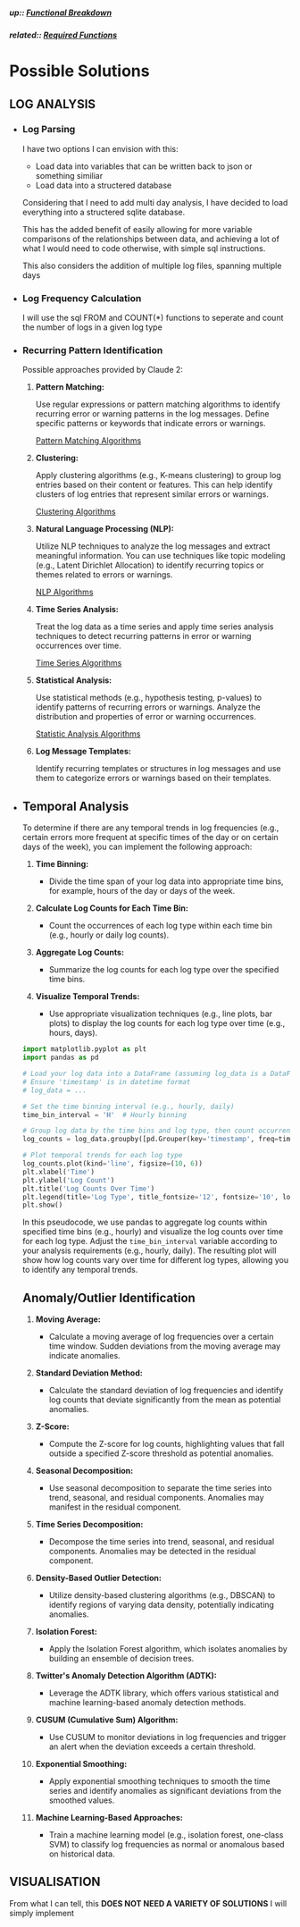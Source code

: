 ##### up:: [Functional Breakdown](../functional_breakdown.md)

##### related:: [Required Functions](./required_functions.md)

# Possible Solutions

## LOG ANALYSIS

- ### Log Parsing
  
  I have two options I can envision with this:
  
  - Load data into variables that can be written back to json or something similiar
  - Load data into a structered database
  
  Considering that I need to add multi day analysis, I have decided to load everything into a structered sqlite database. 
  
  This has the added benefit of easily allowing for more variable comparisons of the relationships between data, and achieving a lot of what I would need to code otherwise, with simple sql instructions. 
  
  This also considers the addition of multiple log files, spanning multiple days

- ### Log Frequency Calculation
  
  I will use the sql FROM and COUNT(*) functions to seperate and count the number of logs in a given log type

- ### Recurring Pattern Identification
  
  Possible approaches provided by Claude 2:
  
  1. **Pattern Matching:**
     
     Use regular expressions or pattern matching algorithms to identify recurring error or warning patterns in the log messages. Define specific patterns or keywords that indicate errors or warnings.
     
     [Pattern Matching Algorithms](./data_analysis_techniques/pm_algorithms.md)
  
  2. **Clustering:**
     
     Apply clustering algorithms (e.g., K-means clustering) to group log entries based on their content or features. This can help identify clusters of log entries that represent similar errors or warnings.
     
     [Clustering Algorithms](./data_analysis_techniques/clustering_algorithms.md)
  
  3. **Natural Language Processing (NLP):**
     
     Utilize NLP techniques to analyze the log messages and extract meaningful information. You can use techniques like topic modeling (e.g., Latent Dirichlet Allocation) to identify recurring topics or themes related to errors or warnings.
     
     [NLP Algorithms](./data_analysis_techniques/nlp_algorithms.md)
  
  4. **Time Series Analysis:**
     
     Treat the log data as a time series and apply time series analysis techniques to detect recurring patterns in error or warning occurrences over time.
     
     [Time Series Algorithms](./data_analysis_techniques/time_series_algorithms.md)
  
  5. **Statistical Analysis:**
     
     Use statistical methods (e.g., hypothesis testing, p-values) to identify patterns of recurring errors or warnings. Analyze the distribution and properties of error or warning occurrences.
     
     [Statistic Analysis Algorithms](./data_analysis_techniques/statistic_analysis_algorithms.md)
  
  6. **Log Message Templates:**
     
     Identify recurring templates or structures in log messages and use them to categorize errors or warnings based on their templates.

- ## Temporal Analysis
  
  To determine if there are any temporal trends in log frequencies (e.g., certain errors more frequent at specific times of the day or on certain days of the week), you can implement the following approach:
  
  1. **Time Binning:**
     
     - Divide the time span of your log data into appropriate time bins, for example, hours of the day or days of the week.
  
  2. **Calculate Log Counts for Each Time Bin:**
     
     - Count the occurrences of each log type within each time bin (e.g., hourly or daily log counts).
  
  3. **Aggregate Log Counts:**
     
     - Summarize the log counts for each log type over the specified time bins.
  
  4. **Visualize Temporal Trends:**
     
     - Use appropriate visualization techniques (e.g., line plots, bar plots) to display the log counts for each log type over time (e.g., hours, days).
  
  ```python
  import matplotlib.pyplot as plt
  import pandas as pd
  
  # Load your log data into a DataFrame (assuming log_data is a DataFrame with columns 'timestamp' and 'log_type')
  # Ensure 'timestamp' is in datetime format
  # log_data = ... 
  
  # Set the time binning interval (e.g., hourly, daily)
  time_bin_interval = 'H'  # Hourly binning
  
  # Group log data by the time bins and log type, then count occurrences
  log_counts = log_data.groupby([pd.Grouper(key='timestamp', freq=time_bin_interval), 'log_type']).size().unstack().fillna(0)
  
  # Plot temporal trends for each log type
  log_counts.plot(kind='line', figsize=(10, 6))
  plt.xlabel('Time')
  plt.ylabel('Log Count')
  plt.title('Log Counts Over Time')
  plt.legend(title='Log Type', title_fontsize='12', fontsize='10', loc='upper right')
  plt.show()
  ```
  
  In this pseudocode, we use pandas to aggregate log counts within specified time bins (e.g., hourly) and visualize the log counts over time for each log type. Adjust the `time_bin_interval` variable according to your analysis requirements (e.g., hourly, daily). The resulting plot will show how log counts vary over time for different log types, allowing you to identify any temporal trends.
  
  ## Anomaly/Outlier Identification
  
  1. **Moving Average:**
     
     - Calculate a moving average of log frequencies over a certain time window. Sudden deviations from the moving average may indicate anomalies.
  
  2. **Standard Deviation Method:**
     
     - Calculate the standard deviation of log frequencies and identify log counts that deviate significantly from the mean as potential anomalies.
  
  3. **Z-Score:**
     
     - Compute the Z-score for log counts, highlighting values that fall outside a specified Z-score threshold as potential anomalies.
  
  4. **Seasonal Decomposition:**
     
     - Use seasonal decomposition to separate the time series into trend, seasonal, and residual components. Anomalies may manifest in the residual component.
  
  5. **Time Series Decomposition:**
     
     - Decompose the time series into trend, seasonal, and residual components. Anomalies may be detected in the residual component.
  
  6. **Density-Based Outlier Detection:**
     
     - Utilize density-based clustering algorithms (e.g., DBSCAN) to identify regions of varying data density, potentially indicating anomalies.
  
  7. **Isolation Forest:**
     
     - Apply the Isolation Forest algorithm, which isolates anomalies by building an ensemble of decision trees.
  
  8. **Twitter's Anomaly Detection Algorithm (ADTK):**
     
     - Leverage the ADTK library, which offers various statistical and machine learning-based anomaly detection methods.
  
  9. **CUSUM (Cumulative Sum) Algorithm:**
     
     - Use CUSUM to monitor deviations in log frequencies and trigger an alert when the deviation exceeds a certain threshold.
  
  10. **Exponential Smoothing:**
      
      - Apply exponential smoothing techniques to smooth the time series and identify anomalies as significant deviations from the smoothed values.
  
  11. **Machine Learning-Based Approaches:**
      
      - Train a machine learning model (e.g., isolation forest, one-class SVM) to classify log frequencies as normal or anomalous based on historical data.

## VISUALISATION

From what I can tell, this **DOES NOT NEED A VARIETY OF SOLUTIONS** I will simply implement
